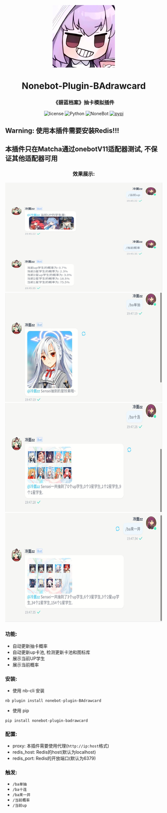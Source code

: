 <div align="center">

<img src="./images/icon.jpg" width="200" height="200" alt="Icon">

# Nonebot-Plugin-BAdrawcard  
### 《碧蓝档案》抽卡模拟插件

</div>

<p align="center">
  <img src="https://img.shields.io/github/license/lengmianzz/nonebot-plugin-BAdrawcard" alt="license">
  <img src="https://img.shields.io/badge/python-3.8+-blue.svg" alt="Python">
  <img src="https://img.shields.io/badge/nonebot-2.0.0+-red.svg" alt="NoneBot">
  <a href="https://pypi.python.org/pypi/nonebot-plugin-badrawcard">
    <img src="https://img.shields.io/pypi/v/nonebot-plugin-badrawcard.svg" alt="pypi">
  </a>
</p>


## **Warning**: 使用本插件需要安装Redis!!!  
## 本插件只在Matcha通过onebotV11适配器测试, 不保证其他适配器可用  



<div align="center">

### 效果展示:
<img src="./images/info.jpg" width="550" height="350">
<br>
<img src="./images/drawcard1.jpg" width="550" height="350">
<img src="./images/drawcard2.jpg" width="550" height="350">
<img src="./images/drawcard3.jpg" width="550" height="350">


</div>


### 功能:
 - 自动更新抽卡概率
 - 自动更新up卡池, 检测更新卡池和图标库
 - 展示当前UP学生
 - 展示当前概率


### 安装:
 - 使用 nb-cli 安装  
```
nb plugin install nonebot-plugin-BAdrawcard
```

 - 使用 pip
```
pip install nonebot-plugin-badrawcard
```

### 配置:
 - proxy: 本插件需要使用代理(`http://ip:host`格式)
 - redis_host: Redis的host(默认为localhost)
 - redis_port: Redis的开放端口(默认为6379)  


### 触发:
 - `/ba单抽`
 - `/ba十连`
 - `/ba来一井`
 - `/当前概率`
 - `/当前up`
